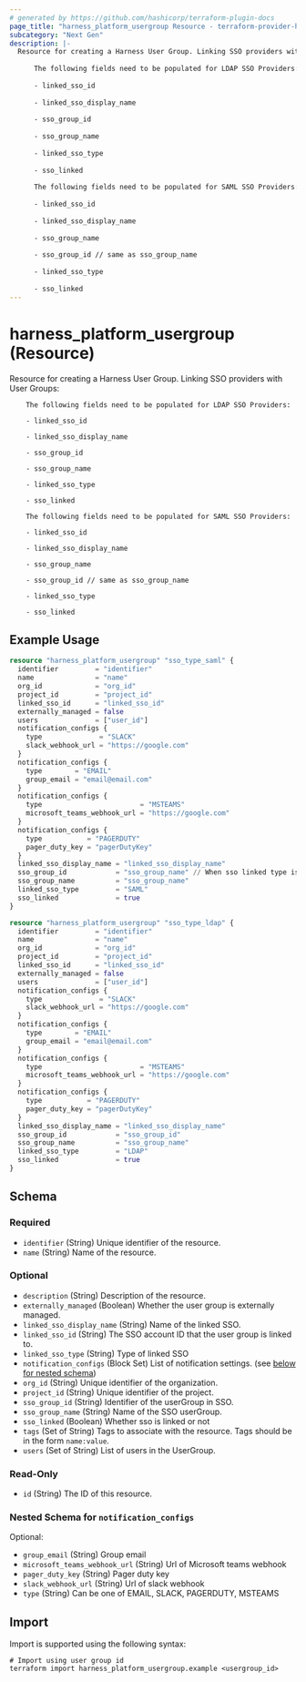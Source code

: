 ```yaml
---
# generated by https://github.com/hashicorp/terraform-plugin-docs
page_title: "harness_platform_usergroup Resource - terraform-provider-harness"
subcategory: "Next Gen"
description: |-
  Resource for creating a Harness User Group. Linking SSO providers with User Groups:
  
      The following fields need to be populated for LDAP SSO Providers:
  
      - linked_sso_id
  
      - linked_sso_display_name
  
      - sso_group_id
  
      - sso_group_name
  
      - linked_sso_type
  
      - sso_linked
  
      The following fields need to be populated for SAML SSO Providers:
  
      - linked_sso_id
  
      - linked_sso_display_name
  
      - sso_group_name
  
      - sso_group_id // same as sso_group_name
  
      - linked_sso_type
  
      - sso_linked
---
```


# harness_platform_usergroup (Resource)

Resource for creating a Harness User Group. Linking SSO providers with User Groups:

		The following fields need to be populated for LDAP SSO Providers:
		
		- linked_sso_id
		
		- linked_sso_display_name
		
		- sso_group_id
		
		- sso_group_name
		
		- linked_sso_type
		
		- sso_linked
		
		The following fields need to be populated for SAML SSO Providers:
		
		- linked_sso_id
		
		- linked_sso_display_name
		
		- sso_group_name
		
		- sso_group_id // same as sso_group_name
		
		- linked_sso_type
		
		- sso_linked

## Example Usage

```terraform
resource "harness_platform_usergroup" "sso_type_saml" {
  identifier         = "identifier"
  name               = "name"
  org_id             = "org_id"
  project_id         = "project_id"
  linked_sso_id      = "linked_sso_id"
  externally_managed = false
  users              = ["user_id"]
  notification_configs {
    type              = "SLACK"
    slack_webhook_url = "https://google.com"
  }
  notification_configs {
    type        = "EMAIL"
    group_email = "email@email.com"
  }
  notification_configs {
    type                        = "MSTEAMS"
    microsoft_teams_webhook_url = "https://google.com"
  }
  notification_configs {
    type           = "PAGERDUTY"
    pager_duty_key = "pagerDutyKey"
  }
  linked_sso_display_name = "linked_sso_display_name"
  sso_group_id            = "sso_group_name" // When sso linked type is saml sso_group_id is same as sso_group_name
  sso_group_name          = "sso_group_name"
  linked_sso_type         = "SAML"
  sso_linked              = true
}

resource "harness_platform_usergroup" "sso_type_ldap" {
  identifier         = "identifier"
  name               = "name"
  org_id             = "org_id"
  project_id         = "project_id"
  linked_sso_id      = "linked_sso_id"
  externally_managed = false
  users              = ["user_id"]
  notification_configs {
    type              = "SLACK"
    slack_webhook_url = "https://google.com"
  }
  notification_configs {
    type        = "EMAIL"
    group_email = "email@email.com"
  }
  notification_configs {
    type                        = "MSTEAMS"
    microsoft_teams_webhook_url = "https://google.com"
  }
  notification_configs {
    type           = "PAGERDUTY"
    pager_duty_key = "pagerDutyKey"
  }
  linked_sso_display_name = "linked_sso_display_name"
  sso_group_id            = "sso_group_id"
  sso_group_name          = "sso_group_name"
  linked_sso_type         = "LDAP"
  sso_linked              = true
}
```

<!-- schema generated by tfplugindocs -->
## Schema

### Required

- `identifier` (String) Unique identifier of the resource.
- `name` (String) Name of the resource.

### Optional

- `description` (String) Description of the resource.
- `externally_managed` (Boolean) Whether the user group is externally managed.
- `linked_sso_display_name` (String) Name of the linked SSO.
- `linked_sso_id` (String) The SSO account ID that the user group is linked to.
- `linked_sso_type` (String) Type of linked SSO
- `notification_configs` (Block Set) List of notification settings. (see [below for nested schema](#nestedblock--notification_configs))
- `org_id` (String) Unique identifier of the organization.
- `project_id` (String) Unique identifier of the project.
- `sso_group_id` (String) Identifier of the userGroup in SSO.
- `sso_group_name` (String) Name of the SSO userGroup.
- `sso_linked` (Boolean) Whether sso is linked or not
- `tags` (Set of String) Tags to associate with the resource. Tags should be in the form `name:value`.
- `users` (Set of String) List of users in the UserGroup.

### Read-Only

- `id` (String) The ID of this resource.

<a id="nestedblock--notification_configs"></a>
### Nested Schema for `notification_configs`

Optional:

- `group_email` (String) Group email
- `microsoft_teams_webhook_url` (String) Url of Microsoft teams webhook
- `pager_duty_key` (String) Pager duty key
- `slack_webhook_url` (String) Url of slack webhook
- `type` (String) Can be one of EMAIL, SLACK, PAGERDUTY, MSTEAMS

## Import

Import is supported using the following syntax:

```shell
# Import using user group id
terraform import harness_platform_usergroup.example <usergroup_id>
```
